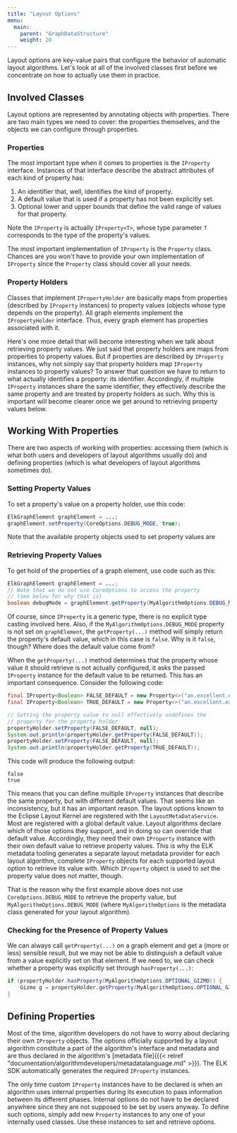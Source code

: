 ```yaml
---
title: "Layout Options"
menu:
  main:
    parent: "GraphDataStructure"
    weight: 20
---
```


Layout options are key-value pairs that configure the behavior of automatic layout algorithms. Let's look at all of the involved classes first before we concentrate on how to actually use them in practice.


## Involved Classes

Layout options are represented by annotating objects with properties. There are two main types we need to cover: the properties themselves, and the objects we can configure through properties.


### Properties

The most important type when it comes to properties is the `IProperty` interface. Instances of that interface describe the abstract attributes of each kind of property has:

1. An identifier that, well, identifies the kind of property.
1. A default value that is used if a property has not been explicitly set.
1. Optional lower and upper bounds that define the valid range of values for that property.

Note the `IProperty` is actually `IProperty<T>`, whose type parameter `T` corresponds to the type of the property's values.

The most important implementation of `IProperty` is the `Property` class. Chances are you won't have to provide your own implementation of `IProperty` since the `Property` class should cover all your needs.


### Property Holders

Classes that implement `IPropertyHolder` are basically maps from properties (described by `IProperty` instances) to property values (objects whose type depends on the property). All graph elements implement the `IPropertyHolder` interface. Thus, every graph element has properties associated with it.

Here's one more detail that will become interesting when we talk about retrieving property values. We just said that property holders are maps from properties to property values. But if properties are described by `IProperty` instances, why not simply say that property holders map `IProperty` instances to property values? To answer that question we have to return to what actually identifies a property: its identifier. Accordingly, if multiple `IProperty` instances share the same identifier, they effectively describe the same property and are treated by property holders as such. Why this is important will become clearer once we get around to retrieving property values below.


## Working With Properties

There are two aspects of working with properties: accessing them (which is what both users and developers of layout algorithms usually do) and defining properties (which is what developers of layout algorithms sometimes do).


### Setting Property Values

To set a property's value on a property holder, use this code:

~~~java
ElkGraphElement graphElement = ...;
graphElement.setProperty(CoreOptions.DEBUG_MODE, true);
~~~

Note that the available property objects used to set property values are


### Retrieving Property Values

To get hold of the properties of a graph element, use code such as this:

```java
ElkGraphElement graphElement = ...;
// Note that we do not use CoreOptions to access the property
// (see below for why that is)
boolean debugMode = graphElement.getProperty(MyAlgorithmOptions.DEBUG_MODE);
```

Of course, since `IProperty` is a generic type, there is no explicit type casting involved here. Also, if the `MyAlgorithmOptions.DEBUG_MODE` property is not set on `graphElement`, the `getProperty(...)` method will simply return the property's default value, which in this case is `false`. Why is it `false`, though? Where does the default value come from?

When the `getProperty(...)` method determines that the property whose value it should retrieve is not actually configured, it asks the passed `IProperty` instance for the default value to be returned. This has an important consequence. Consider the following code:

```java
final IProperty<Boolean> FALSE_DEFAULT = new Property<>("an.excellent.example.property", false);
final IProperty<Boolean> TRUE_DEFAULT = new Property<>("an.excellent.example.property", true);

// Setting the property value to null effectively undefines the
// property for the property holder
propertyHolder.setProperty(FALSE_DEFAULT, null);
System.out.println(propertyHolder.getProperty(FALSE_DEFAULT));
propertyHolder.setProperty(FALSE_DEFAULT, null);
System.out.println(propertyHolder.getProperty(TRUE_DEFAULT));
```

This code will produce the following output:

```plain
false
true
```

This means that you can define multiple `IProperty` instances that describe the same property, but with different default values. That seems like an inconsistency, but it has an important reason. The layout options known to the Eclipse Layout Kernel are registered with the `LayoutMetaDataService`. Most are registered with a global default value. Layout algorithms declare which of those options they support, and in doing so can override that default value. Accordingly, they need their own `IProperty` instance with their own default value to retrieve property values. This is why the ELK metadata tooling generates a separate layout metadata provider for each layout algorithm, complete `IProperty` objects for each supported layout option to retrieve its value with. Which `IProperty` object is used to _set_ the property value does not matter, though.

That is the reason why the first example above does not use `CoreOptions.DEBUG_MODE` to retrieve the property value, but `MyAlgorithmOptions.DEBUG_MODE` (where `MyAlgorithmOptions` is the metadata class generated for your layout algorithm).


### Checking for the Presence of Property Values

We can always call `getProperty(...)` on a graph element and get a (more or less) sensible result, but we may not be able to distinguish a default value from a value explicitly set on that element. If we need to, we can check whether a property was explicitly set through `hasProperty(...)`:

```java
if (propertyHolder.hasProperty(MyAlgorithmOptions.OPTIONAL_GIZMO)) {
    Gizmo g = propertyHolder.getProperty(MyAlgorithmOptions.OPTIONAL_GIZMO);
}
```


## Defining Properties

Most of the time, algorithm developers do not have to worry about declaring their own `IProperty` objects. The options officially supported by a layout algorithm constitute a part of the algorithm's interface and metadata and are thus declared in the algorithm's [metadata file]({{< relref "documentation/algorithmdevelopers/metadatalanguage.md" >}}). The ELK SDK automatically generates the required `IProperty` instances.

The only time custom `IProperty` instances have to be declared is when an algorithm uses internal properties during its execution to pass information between its different phases. Internal options do not have to be declared anywhere since they are not supposed to be set by users anyway. To define such options, simply add new `Property` instances to any one of your internally used classes. Use these instances to set and retrieve options.
